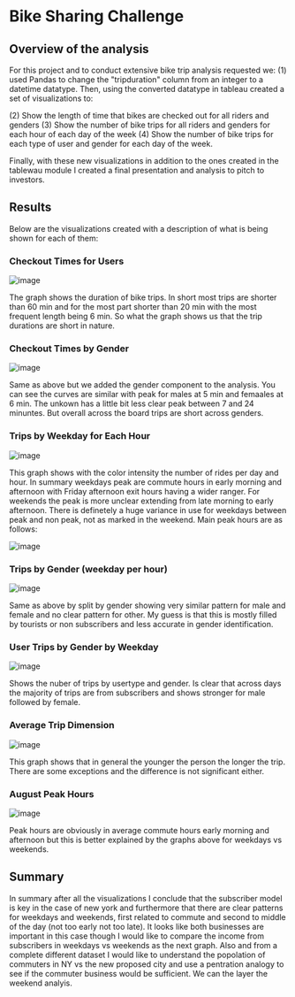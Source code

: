 # Bike Sharing Challenge

## Overview of the analysis

For this project and to conduct extensive bike trip analysis requested we: (1) used Pandas to change the "tripduration" column from an integer to a datetime datatype. Then, using the converted datatype in tableau created a set of visualizations to:

(2) Show the length of time that bikes are checked out for all riders and genders
(3) Show the number of bike trips for all riders and genders for each hour of each day of the week
(4) Show the number of bike trips for each type of user and gender for each day of the week.

Finally, with these new visualizations in addition to the ones created in the tablewau module I created a final presentation and analysis to pitch to investors.

## Results

Below are the visualizations created with a description of what is being shown for each of them:

### Checkout Times for Users

![image](https://user-images.githubusercontent.com/96096924/163912754-2f9dd49c-296a-45bb-adcf-1a4b80f7a2dc.png)

The graph shows the duration of bike trips. In short most trips are shorter than 60 min and for the most part shorter than 20 min with the most frequent length being 6 min. So what the graph shows us that the trip durations are short in nature. 

### Checkout Times by Gender

![image](https://user-images.githubusercontent.com/96096924/163912827-35bfc7ad-641b-4472-b7d2-0046df069963.png)

Same as above but we added the gender component to the analysis. You can see the curves are similar with peak for males at 5 min and femaales at 6 min. The unkown has a little bit less clear peak between 7 and 24 minuntes. But overall across the board trips are short across genders. 

### Trips by Weekday for Each Hour

![image](https://user-images.githubusercontent.com/96096924/163912895-7a67b3a2-442c-47f0-8228-aaeaafe6c76b.png)

This graph shows with the color intensity the number of rides per day and hour. In summary weekdays peak are commute hours in early morning and afternoon with Friday afternoon exit hours having a wider ranger. For weekends the peak is more unclear extending from late morning to early afternoon. There is definetely a huge variance in use for weekdays between peak and non peak, not as marked in the weekend. Main peak hours are as follows:

![image](https://user-images.githubusercontent.com/96096924/163919742-d742171c-1228-44ac-85af-6b1ef2160766.png)


### Trips by Gender (weekday per hour)

![image](https://user-images.githubusercontent.com/96096924/163913026-9ed31e78-2497-440f-a67e-34939d65077b.png)

Same as above by split by gender showing very similar pattern for male and female and no clear pattern for other. My guess is that this is mostly filled by tourists or non subscribers and less accurate in gender identification. 

### User Trips by Gender by Weekday

![image](https://user-images.githubusercontent.com/96096924/163913115-dcdbca18-0df4-479d-9e14-af74d48dde3d.png)

Shows the nuber of trips by usertype and gender. Is clear that across days the majority of trips are from subscribers and shows stronger for male followed by female. 

### Average Trip Dimension

![image](https://user-images.githubusercontent.com/96096924/163913339-29829dda-8c37-4ec1-b9f3-9741230d64b6.png)

This graph shows that in general the younger the person the longer the trip. There are some exceptions and the difference is not significant either. 

### August Peak Hours

![image](https://user-images.githubusercontent.com/96096924/163913452-b95e90bc-686a-4407-8b17-12b6744e2c2b.png)

Peak hours are obviously in average commute hours early morning and afternoon but this is better explained by the graphs above for weekdays vs weekends. 

## Summary

In summary after all the visualizations I conclude that the subscriber model is key in the case of new york and furthermore that there are clear patterns for weekdays and weekends, first related to commute and second to middle of the day (not too early not too late). It looks like both businesses are important in this case though I would like to compare the income from subscribers in weekdays vs weekends as the next graph. Also and from a complete different dataset I would like to understand the popolation of commuters in NY vs the new proposed city and use a pentration analogy to see if the commuter business would be sufficient. We can the layer the weekend analyis. 
